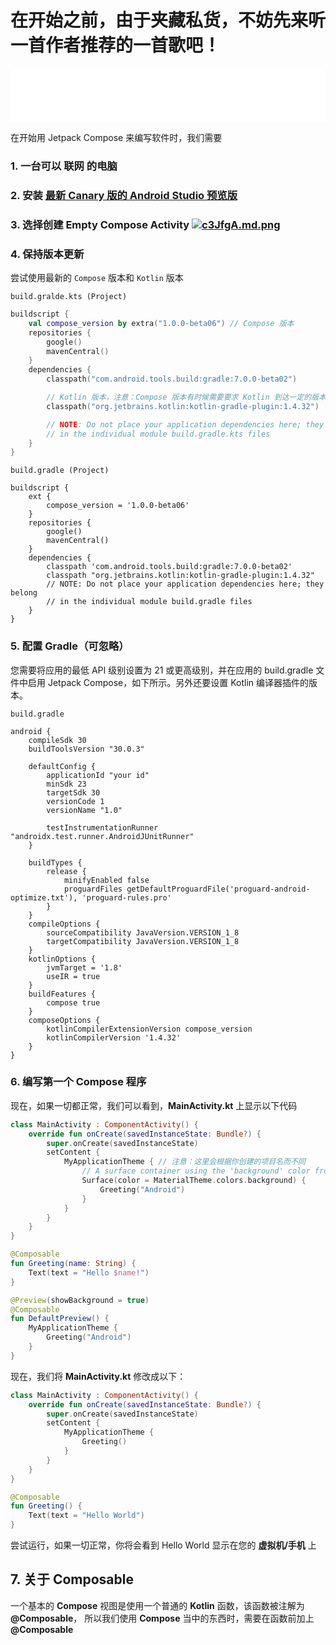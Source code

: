 
# 在开始之前，由于夹藏私货，不妨先来听一首作者推荐的一首歌吧！

<iframe frameborder="no" border="0" marginwidth="0" marginheight="0" width="100%" height=86 src="//music.163.com/outchain/player?type=2&id=1357774614&auto=0&height=66"></iframe>

在开始用 Jetpack Compose 来编写软件时，我们需要

### 1. 一台可以 **联网** 的电脑
### 2. **安装** [最新 Canary 版的 Android Studio 预览版](https://developer.android.com/studio/preview)
### 3. 选择创建 **Empty Compose Activity** [![c3JfgA.md.png](https://z3.ax1x.com/2021/04/07/c3JfgA.png)](https://z3.ax1x.com/2021/04/07/c3JfgA.png)

### 4. 保持版本更新

尝试使用最新的 `Compose` 版本和 `Kotlin` 版本

`build.gralde.kts (Project)`

```kotlin
buildscript {
    val compose_version by extra("1.0.0-beta06") // Compose 版本
    repositories {
        google()
        mavenCentral()
    }
    dependencies {
        classpath("com.android.tools.build:gradle:7.0.0-beta02")

        // Kotlin 版本，注意：Compose 版本有时候需要要求 Kotlin 到达一定的版本，请同步更新
        classpath("org.jetbrains.kotlin:kotlin-gradle-plugin:1.4.32")

        // NOTE: Do not place your application dependencies here; they belong
        // in the individual module build.gradle.kts files
    }
}
```

`build.gradle (Project)`
```
buildscript {
    ext {
        compose_version = '1.0.0-beta06'
    }
    repositories {
        google()
        mavenCentral()
    }
    dependencies {
        classpath 'com.android.tools.build:gradle:7.0.0-beta02'
        classpath "org.jetbrains.kotlin:kotlin-gradle-plugin:1.4.32"
        // NOTE: Do not place your application dependencies here; they belong
        // in the individual module build.gradle files
    }
}
```


### 5. 配置 Gradle（可忽略）

您需要将应用的最低 API 级别设置为 21 或更高级别，并在应用的 build.gradle 文件中启用 Jetpack Compose，如下所示。另外还要设置 Kotlin 编译器插件的版本。

`build.gradle`

```
android {
    compileSdk 30
    buildToolsVersion "30.0.3"

    defaultConfig {
        applicationId "your id"
        minSdk 23
        targetSdk 30
        versionCode 1
        versionName "1.0"

        testInstrumentationRunner "androidx.test.runner.AndroidJUnitRunner"
    }

    buildTypes {
        release {
            minifyEnabled false
            proguardFiles getDefaultProguardFile('proguard-android-optimize.txt'), 'proguard-rules.pro'
        }
    }
    compileOptions {
        sourceCompatibility JavaVersion.VERSION_1_8
        targetCompatibility JavaVersion.VERSION_1_8
    }
    kotlinOptions {
        jvmTarget = '1.8'
        useIR = true
    }
    buildFeatures {
        compose true
    }
    composeOptions {
        kotlinCompilerExtensionVersion compose_version
        kotlinCompilerVersion '1.4.32'
    }
}
```

### 6. 编写第一个 **Compose** 程序
现在，如果一切都正常，我们可以看到，**MainActivity.kt** 上显示以下代码

``` kotlin
class MainActivity : ComponentActivity() {
    override fun onCreate(savedInstanceState: Bundle?) {
        super.onCreate(savedInstanceState)
        setContent {
            MyApplicationTheme { // 注意：这里会根据你创建的项目名而不同
                // A surface container using the 'background' color from the theme
                Surface(color = MaterialTheme.colors.background) {
                    Greeting("Android")
                }
            }
        }
    }
}

@Composable
fun Greeting(name: String) {
    Text(text = "Hello $name!")
}

@Preview(showBackground = true)
@Composable
fun DefaultPreview() {
    MyApplicationTheme {
        Greeting("Android")
    }
}
```
现在，我们将 **MainActivity.kt** 修改成以下：
``` kotlin
class MainActivity : ComponentActivity() {
    override fun onCreate(savedInstanceState: Bundle?) {
        super.onCreate(savedInstanceState)
        setContent {
            MyApplicationTheme {
                Greeting()
            }
        }
    }
}

@Composable
fun Greeting() {
    Text(text = "Hello World")
}
```
尝试运行，如果一切正常，你将会看到 Hello World 显示在您的 **虚拟机/手机** 上

## 7. 关于 Composable
一个基本的 **Compose** 视图是使用一个普通的 **Kotlin** 函数，该函数被注解为 **@Composable**，
所以我们使用 **Compose** 当中的东西时，需要在函数前加上 **@Composable**
